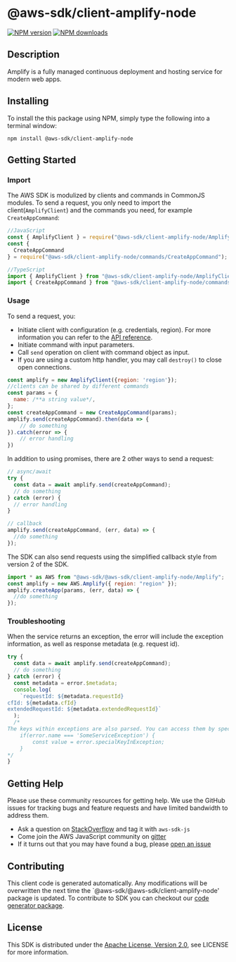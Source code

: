 # @aws-sdk/client-amplify-node

[![NPM version](https://img.shields.io/npm/v/@aws-sdk/client-amplify-node/preview.svg)](https://www.npmjs.com/package/@aws-sdk/client-amplify-node)
[![NPM downloads](https://img.shields.io/npm/dm/@aws-sdk/client-amplify-node.svg)](https://www.npmjs.com/package/@aws-sdk/client-amplify-node)

## Description

<p> Amplify is a fully managed continuous deployment and hosting service for modern web apps. </p>

## Installing

To install the this package using NPM, simply type the following into a terminal window:

```
npm install @aws-sdk/client-amplify-node
```

## Getting Started

### Import

The AWS SDK is modulized by clients and commands in CommonJS modules. To send a request, you only need to import the client(`AmplifyClient`) and the commands you need, for example `CreateAppCommand`:

```javascript
//JavaScript
const { AmplifyClient } = require("@aws-sdk/client-amplify-node/AmplifyClient");
const {
  CreateAppCommand
} = require("@aws-sdk/client-amplify-node/commands/CreateAppCommand");
```

```javascript
//TypeScript
import { AmplifyClient } from "@aws-sdk/client-amplify-node/AmplifyClient";
import { CreateAppCommand } from "@aws-sdk/client-amplify-node/commands/CreateAppCommand";
```

### Usage

To send a request, you:

- Initiate client with configuration (e.g. credentials, region). For more information you can refer to the [API reference][].
- Initiate command with input parameters.
- Call `send` operation on client with command object as input.
- If you are using a custom http handler, you may call `destroy()` to close open connections.

```javascript
const amplify = new AmplifyClient({region: 'region'});
//clients can be shared by different commands
const params = {
  name: /**a string value*/,
};
const createAppCommand = new CreateAppCommand(params);
amplify.send(createAppCommand).then(data => {
    // do something
}).catch(error => {
    // error handling
})
```

In addition to using promises, there are 2 other ways to send a request:

```javascript
// async/await
try {
  const data = await amplify.send(createAppCommand);
  // do something
} catch (error) {
  // error handling
}
```

```javascript
// callback
amplify.send(createAppCommand, (err, data) => {
  //do something
});
```

The SDK can also send requests using the simplified callback style from version 2 of the SDK.

```javascript
import * as AWS from "@aws-sdk/@aws-sdk/client-amplify-node/Amplify";
const amplify = new AWS.Amplify({ region: "region" });
amplify.createApp(params, (err, data) => {
  //do something
});
```

### Troubleshooting

When the service returns an exception, the error will include the exception information, as well as response metadata (e.g. request id).

```javascript
try {
  const data = await amplify.send(createAppCommand);
  // do something
} catch (error) {
  const metadata = error.$metadata;
  console.log(
    `requestId: ${metadata.requestId}
cfId: ${metadata.cfId}
extendedRequestId: ${metadata.extendedRequestId}`
  );
  /*
The keys within exceptions are also parsed. You can access them by specifying exception names:
    if(error.name === 'SomeServiceException') {
        const value = error.specialKeyInException;
    }
*/
}
```

## Getting Help

Please use these community resources for getting help. We use the GitHub issues for tracking bugs and feature requests and have limited bandwidth to address them.

- Ask a question on [StackOverflow](https://stackoverflow.com/questions/tagged/aws-sdk-js) and tag it with `aws-sdk-js`
- Come join the AWS JavaScript community on [gitter](https://gitter.im/aws/aws-sdk-js-v3)
- If it turns out that you may have found a bug, please [open an issue](https://github.com/aws/aws-sdk-js-v3/issues)

## Contributing

This client code is generated automatically. Any modifications will be overwritten the next time the `@aws-sdk/@aws-sdk/client-amplify-node' package is updated. To contribute to SDK you can checkout our [code generator package][].

## License

This SDK is distributed under the
[Apache License, Version 2.0](http://www.apache.org/licenses/LICENSE-2.0),
see LICENSE for more information.

[code generator package]: https://github.com/aws/aws-sdk-js-v3/tree/master/packages/service-types-generator
[api reference]: https://docs.aws.amazon.com/AWSJavaScriptSDK/latest/
